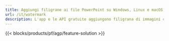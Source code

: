 ```yaml
---
title: Aggiungi filigrane ai file PowerPoint su Windows, Linux e macOS
url: /it/watermark
description: L'app e le API gratuite aggiungono filigrana di immagini o testo alle presentazioni PPT, PPTX e ODP
---
```


{{< blocks/products/pf/agp/feature-solution >}} 

